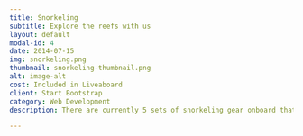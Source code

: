 ```yaml
---
title: Snorkeling
subtitle: Explore the reefs with us
layout: default
modal-id: 4
date: 2014-07-15
img: snorkeling.png
thumbnail: snorkeling-thumbnail.png
alt: image-alt
cost: Included in Liveaboard
client: Start Bootstrap
category: Web Development
description: There are currently 5 sets of snorkeling gear onboard that your welcome to use, you may of course wish to use your own. At almost every anchorage there is a chance to snorkel and see some beautiful fish and reefs, if you enjoy fishing or spearfishing there are basic rods onboard and a couple of spear guns. We always try to practice sustainable fishing and only take what we need. This is a great way to learn about fish, habitats and the environment.

---
```

